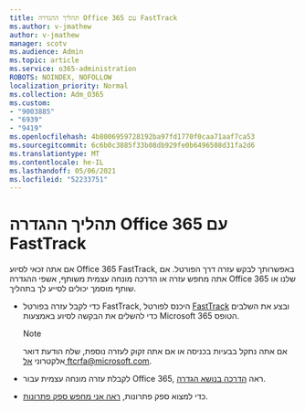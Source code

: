 ```yaml
---
title: תהליך ההגדרה Office 365 עם FastTrack
ms.author: v-jmathew
author: v-jmathew
manager: scotv
ms.audience: Admin
ms.topic: article
ms.service: o365-administration
ROBOTS: NOINDEX, NOFOLLOW
localization_priority: Normal
ms.collection: Adm_O365
ms.custom:
- "9003885"
- "6939"
- "9419"
ms.openlocfilehash: 4b8006959728192ba97fd1770f0caa71aaf7ca53
ms.sourcegitcommit: 6c6b0c3885f33b08db929fe0b6496508d31fa2d6
ms.translationtype: MT
ms.contentlocale: he-IL
ms.lasthandoff: 05/06/2021
ms.locfileid: "52233751"
---
```

# <a name="guided-office-365-setup-process-with-fasttrack"></a>תהליך ההגדרה Office 365 עם FastTrack

אם אתה זכאי לסיוע Office 365 FastTrack, באפשרותך לבקש עזרה דרך הפורטל. אם אתה מחפש עזרה או הדרכה מונחה עצמית משותף, אשפי ההגדרה Office 365 שלנו או שותף מוסמך יכולים לסייע לך בתהליך.

- כדי לקבל עזרה בפורטל FastTrack, היכנס לפורטל [FastTrack](https://go.microsoft.com/fwlink/?linkid=2125443) ובצע את השלבים כדי להשלים את הבקשה לסיוע באמצעות Microsoft 365 הטופס.

    > [!NOTE]
    > אם אתה נתקל בבעיות בכניסה או אם אתה זקוק לעזרה נוספת, שלח הודעת דואר אלקטרוני [אל ftcrfa@microsoft.com](mailto:ftcrfa@microsoft.com).

- לקבלת עזרה מונחה עצמית עבור Office 365, ראה [הדרכה בנושא הגדרה](https://go.microsoft.com/fwlink/?linkid=2125827).
- כדי למצוא ספק פתרונות, [ראה אני מחפש ספק פתרונות](https://go.microsoft.com/fwlink/?linkid=2125918).